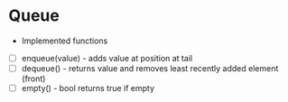# Queue

- Implemented functions

* [ ] enqueue(value) - adds value at position at tail
* [ ] dequeue() - returns value and removes least recently added element (front)
* [ ] empty() - bool returns true if empty